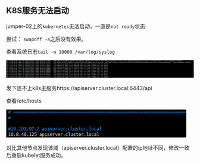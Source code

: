 ## K8S服务无法启动

jumper-02上的`kubernetes`无法启动，一直是`not ready`状态

尝试： `swapoff -a`之后没有效果。

查看系统日志`tail -n 10000 /var/log/syslog`

![image-20230625102634708](imgs/oo/image-20230625102634708.png)

发下连不上k8s主服务https://apiserver.cluster.local:6443/api

查看/etc/hosts

![image-20230625103210332](imgs/oo/image-20230625103210332.png)

对比其他节点发现该域（apiserver.cluster.local）配置的ip地址不同，修改一致后重启kubelet服务成功。

